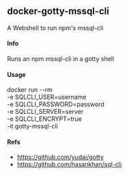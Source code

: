 docker-gotty-mssql-cli
----------------------

A Webshell to run npm's mssql-cli

#### Info

Runs an npm mssql-cli in a gotty shell

#### Usage
docker run --rm \
  -e SQLCLI_USER=username \
  -e SQLCLI_PASSWORD=password \
  -e SQLCLI_SERVER=server \
  -e SQLCLI_ENCRYPT=true \
  -it gotty-mssql-cli

#### Refs

* https://github.com/yudai/gotty
* https://github.com/hasankhan/sql-cli

